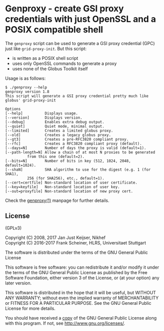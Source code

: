 # Genproxy - create GSI proxy credentials with just OpenSSL and a POSIX compatible shell #

The `genproxy` script can be used to generate a GSI proxy credential (GPC) just like `grid-proxy-init`. But this script:

* is written as a POSIX shell script
* uses only OpenSSL commands to generate a proxy
* uses none of the Globus Toolkit itself

Usage is as follows:

```
$ ./genproxy --help
genproxy version 1.8
This script will generate a GSI proxy credential pretty much like globus' grid-proxy-init

Options
[--help]          Displays usage.
[--version]       Displays version.
[--debug]         Enables extra debug output.
[--quiet]         Quiet mode, minimal output.
[--limited]       Creates a limited globus proxy.
[--old]           Creates a legacy globus proxy.
[--gt3]           Creates a pre-RFC3820 compliant proxy.
[--rfc]           Creates a RFC3820 compliant proxy (default).
[--days=N]        Number of days the proxy is valid (default=1).
[--path-length=N] Allow a chain of at most N proxies to be generated
		  from this one (default=2).
[--bits=N]        Number of bits in key (512, 1024, 2048, default=1024).
[--shaN]          SHA algorithm to use for the digest (e.g. 1 (for SHA1),
		  256 (for SHA256), etc., default=1).
[--cert=certfile] Non-standard location of user certificate.
[--key=keyfile]   Non-standard location of user key.
[--out=proxyfile] Non-standard location of new proxy cert.
```

Check the [genproxy(1)] manpage for further details.

[genproxy(1)]: /share/doc/genproxy.1.md

## License ##

(GPLv3)

Copyright (C) 2008, 2017 Jan Just Keijser, Nikhef  
Copyright (C) 2016-2017 Frank Scheiner, HLRS, Universitaet Stuttgart

The software is distributed under the terms of the GNU General Public License

This software is free software: you can redistribute it and/or modify
it under the terms of the GNU General Public License as published by
the Free Software Foundation, either version 3 of the License, or
(at your option) any later version.

This software is distributed in the hope that it will be useful,
but WITHOUT ANY WARRANTY; without even the implied warranty of
MERCHANTABILITY or FITNESS FOR A PARTICULAR PURPOSE.  See the
GNU General Public License for more details.

You should have received a [copy] of the GNU General Public License
along with this program.  If not, see <http://www.gnu.org/licenses/>.

[copy]: /COPYING
